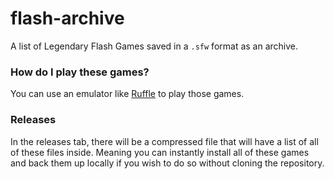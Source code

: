 # flash-archive

A list of Legendary Flash Games saved in a `.sfw` format as an archive.

### How do I play these games?

You can use an emulator like [Ruffle](https://ruffle.rs/) to play those games.

### Releases

In the releases tab, there will be a compressed file that will have a list of all of these files inside. Meaning you can instantly install all of these games and back them up locally if you wish to do so without cloning the repository.
